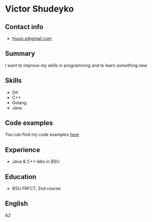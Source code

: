 # Victor Shudeyko

## Contact info
* hiuon.x@gmail.com

## Summary
I want to improve my skills in programming and to learn something new

## Skills
* Git 
* C++
* Golang
* Java

## Code examples
You can find my code examples [here](https://github.com/hiuon)

## Experience
* Java & C++ labs in BSU

## Education
* BSU FRFCT, 2nd course

## English
A2
